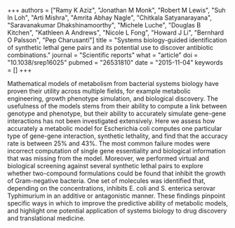 +++
authors = ["Ramy K Aziz", "Jonathan M Monk", "Robert M Lewis", "Suh In Loh", "Arti Mishra", "Amrita Abhay Nagle", "Chitkala Satyanarayana", "Saravanakumar Dhakshinamoorthy", "Michele Luche", "Douglas B Kitchen", "Kathleen A Andrews", "Nicole L Fong", "Howard J Li", "Bernhard O Palsson", "Pep Charusanti"]
title = "Systems biology-guided identification of synthetic lethal gene pairs and its potential use to discover antibiotic combinations."
journal = "Scientific reports"
what = "article"
doi = "10.1038/srep16025"
pubmed = "26531810"
date = "2015-11-04"
keywords = []
+++

Mathematical models of metabolism from bacterial systems biology have proven their utility across multiple fields, for example metabolic engineering, growth phenotype simulation, and biological discovery. The usefulness of the models stems from their ability to compute a link between genotype and phenotype, but their ability to accurately simulate gene-gene interactions has not been investigated extensively. Here we assess how accurately a metabolic model for Escherichia coli computes one particular type of gene-gene interaction, synthetic lethality, and find that the accuracy rate is between 25% and 43%. The most common failure modes were incorrect computation of single gene essentiality and biological information that was missing from the model. Moreover, we performed virtual and biological screening against several synthetic lethal pairs to explore whether two-compound formulations could be found that inhibit the growth of Gram-negative bacteria. One set of molecules was identified that, depending on the concentrations, inhibits E. coli and S. enterica serovar Typhimurium in an additive or antagonistic manner. These findings pinpoint specific ways in which to improve the predictive ability of metabolic models, and highlight one potential application of systems biology to drug discovery and translational medicine. 
